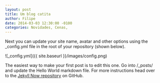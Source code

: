 ```yaml
---
layout: post
title: Um blog catita
author: Filipe
date: 2014-03-03 12:30:00 -0100
categories: Novidades, Cenas,
---
```


Next you can update your site name, avatar and other options using the _config.yml file in the root of your repository (shown below).

![_config.yml]({{ site.baseurl }}/images/config.png)

The easiest way to make your first post is to edit this one. Go into /_posts/ and update the Hello World markdown file. For more instructions head over to the [Jekyll Now repository](https://github.com/barryclark/jekyll-now) on GitHub.
